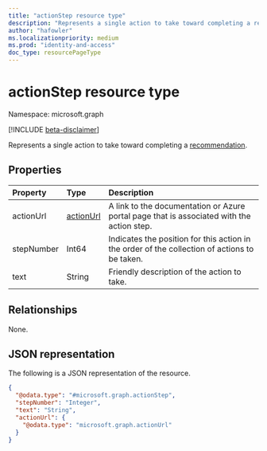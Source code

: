 ```yaml
---
title: "actionStep resource type"
description: "Represents a single action to take toward completing a recommendation."
author: "hafowler"
ms.localizationpriority: medium
ms.prod: "identity-and-access"
doc_type: resourcePageType
---
```


# actionStep resource type

Namespace: microsoft.graph

[!INCLUDE [beta-disclaimer](../../includes/beta-disclaimer.md)]

Represents a single action to take toward completing a [recommendation](../resources/recommendation.md).

## Properties
|Property|Type|Description|
|:---|:---|:---|
|actionUrl|[actionUrl](../resources/actionurl.md)|A link to the documentation or Azure portal page that is associated with the action step.|
|stepNumber|Int64|Indicates the position for this action in the order of the collection of actions to be taken.|
|text|String|Friendly description of the action to take.|

## Relationships
None.

## JSON representation
The following is a JSON representation of the resource.
<!-- {
  "blockType": "resource",
  "@odata.type": "microsoft.graph.actionStep"
}
-->
``` json
{
  "@odata.type": "#microsoft.graph.actionStep",
  "stepNumber": "Integer",
  "text": "String",
  "actionUrl": {
    "@odata.type": "microsoft.graph.actionUrl"
  }
}
```

